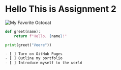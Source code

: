 # Hello This is Assignment 2

![My Favorite Octocat](https://octodex.github.com/images/yaktocat.png)

```python
def greet(name):
    return f"Hello, {name}!"

print(greet("Veere"))

- [ ] Turn on GitHub Pages
- [ ] Outline my portfolio
- [ ] Introduce myself to the world




